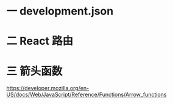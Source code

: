 # 一 development.json



# 二 React 路由



# 三 箭头函数

https://developer.mozilla.org/en-US/docs/Web/JavaScript/Reference/Functions/Arrow_functions









































